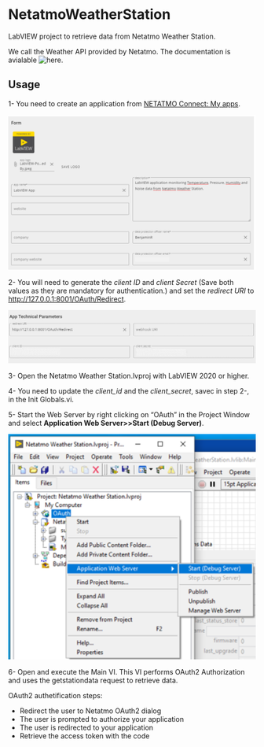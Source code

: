 # NetatmoWeatherStation
LabVIEW project to retrieve data from Netatmo Weather Station.

We call the Weather API provided by Netatmo. The documentation is avialable ![here](https://dev.netatmo.com/apidocumentation/weather#product-details). 

## Usage

1- You need to create an application from [NETATMO Connect: My apps](https://dev.netatmo.com/apps/createanapp#form).

<img src="/images/application-form.png" alt="App"
	title="Application Form" width="600" />

2- You will need to generate the <i>client ID</i> and <i>client Secret</i> (Save both values as they are mandatory for authentication.) and set the <i>redirect URI</i> to http://127.0.0.1:8001/OAuth/Redirect.

<img src="/images/application-technical-parameters.png" alt="AppParam"
	title="Application Technical Parameters" width="600" />

3- Open the Netatmo Weather Station.lvproj with LabVIEW 2020 or higher. 

4- You need to update the <i>client_id</i> and the <i>client_secret</i>, savec in step 2-, in the Init Globals.vi.

5- Start the Web Server by right clicking on “OAuth” in the Project Window and select <b>Application Web Server>>Start (Debug Server)</b>.

<img src="/images/start-web-server.png" alt="StartWS"
	title="Start Web Server From LabVIEW Project Explorer" width="600" />

6- Open and execute the Main VI. This VI performs OAuth2 Authorization and uses the getstationdata request to retrieve data.

OAuth2 authetification steps:
* Redirect the user to Netatmo OAuth2 dialog
* The user is prompted to authorize your application
* The user is redirected to your application
* Retrieve the access token with the code
